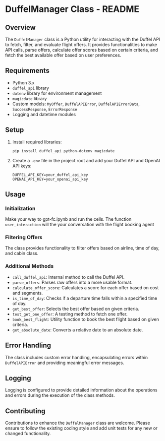 # DuffelManager Class - README

## Overview
The `DuffelManager` class is a Python utility for interacting with the Duffel API to fetch, filter, and evaluate flight offers. It provides functionalities to make API calls, parse offers, calculate offer scores based on certain criteria, and fetch the best available offer based on user preferences.

## Requirements
- Python 3.x
- `duffel_api` library
- `dotenv` library for environment management
- `magicdate` library
- Custom models: `MyOffer`, `DuffelAPIError`, `DuffelAPIErrorData`, `SuccessResponse`, `ErrorResponse`
- Logging and datetime modules

## Setup
1. Install required libraries:
   ```bash
   pip install duffel_api python-dotenv magicdate
   ```
2. Create a `.env` file in the project root and add your Duffel API and OpenAI API keys:
   ```
   DUFFEL_API_KEY=your_duffel_api_key
   OPENAI_API_KEY=your_openai_api_key
   ```

## Usage

### Initialization
Make your way to gpt-fc.ipynb and run the cells.
The function `user_interaction` will the your conversation with the flight booking agent

### Filtering Offers
The class provides functionality to filter offers based on airline, time of day, and cabin class.

### Additional Methods
- `call_duffel_api`: Internal method to call the Duffel API.
- `parse_offers`: Parses raw offers into a more usable format.
- `calculate_offer_score`: Calculates a score for each offer based on cost and segments.
- `is_time_of_day`: Checks if a departure time falls within a specified time of day.
- `get_best_offer`: Selects the best offer based on given criteria.
- `test_get_one_offer`: A testing method to fetch one offer.
- `book_best_flight`: Utility function to book the best flight based on given criteria.
- `get_absolute_date`: Converts a relative date to an absolute date.

## Error Handling
The class includes custom error handling, encapsulating errors within `DuffelAPIError` and providing meaningful error messages.

## Logging
Logging is configured to provide detailed information about the operations and errors during the execution of the class methods.

## Contributing
Contributions to enhance the `DuffelManager` class are welcome.
Please ensure to follow the existing coding style and add unit tests for any new or changed functionality.